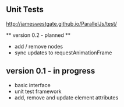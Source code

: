 Unit Tests
----------

http://jameswestgate.github.io/ParallelJs/test/

** version 0.2 - planned **

- add / remove nodes
- sync updates to requestAnimationFrame

version 0.1 - in progress
-----------

- basic interface
- unit test framework
- add, remove and update element attributes







